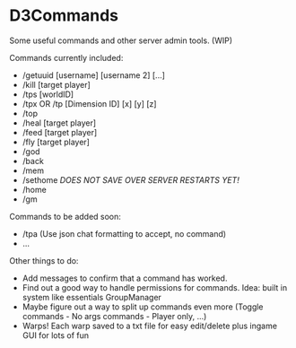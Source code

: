 D3Commands
=========

Some useful commands and other server admin tools. (WIP)

Commands currently included:
* /getuuid [username] [username 2] [...]
* /kill [target player]
* /tps [worldID]
* /tpx <target player> <destination player> OR /tp <target player> [Dimension ID] [x] [y] [z]
* /top
* /heal [target player]
* /feed [target player]
* /fly [target player]
* /god
* /back
* /mem
* /sethome *DOES NOT SAVE OVER SERVER RESTARTS YET!*
* /home
* /gm

Commands to be added soon:
* /tpa (Use json chat formatting to accept, no command)
* ...

Other things to do:
* Add messages to confirm that a command has worked.
* Find out a good way to handle permissions for commands. Idea: built in system like essentials GroupManager
* Maybe figure out a way to split up commands even more (Toggle commands - No args commands - Player only, ...)
* Warps! Each warp saved to a txt file for easy edit/delete plus ingame GUI for lots of fun